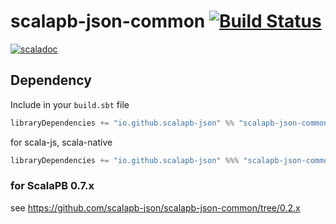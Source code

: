 # scalapb-json-common [![Build Status](https://travis-ci.org/scalapb-json/scalapb-json-common.svg?branch=master)](https://travis-ci.org/scalapb-json/scalapb-json-common)
[![scaladoc](https://javadoc-badge.appspot.com/io.github.scalapb-json/scalapb-json-common_2.12.svg?label=scaladoc)](https://javadoc-badge.appspot.com/io.github.scalapb-json/scalapb-json-common_2.12/scalapb_json/index.html?javadocio=true)

## Dependency

Include in your `build.sbt` file

```scala
libraryDependencies += "io.github.scalapb-json" %% "scalapb-json-common" % "0.4.0"
```

for scala-js, scala-native

```scala
libraryDependencies += "io.github.scalapb-json" %%% "scalapb-json-common" % "0.4.0"
```

### for ScalaPB 0.7.x

see https://github.com/scalapb-json/scalapb-json-common/tree/0.2.x
